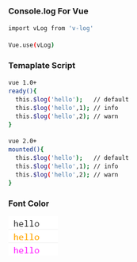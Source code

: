### Console.log For Vue

```bash
import vLog from 'v-log'

Vue.use(vLog)

```
### Temaplate Script
```bash
vue 1.0+
ready(){
  this.$log('hello');   // default
  this.$log('hello',1); // info
  this.$log('hello',2); // warn
}

vue 2.0+
mounted(){
  this.$log('hello');   // default
  this.$log('hello',1); // info
  this.$log('hello',2); // warn
}

```

### Font Color
![color](pic.png)
